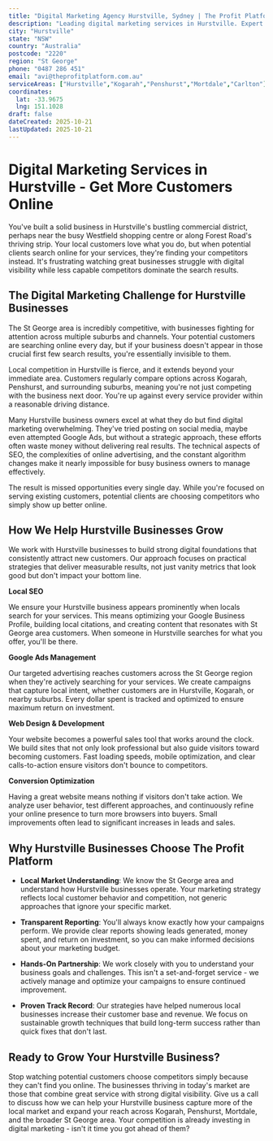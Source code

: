 ```yaml
---
title: "Digital Marketing Agency Hurstville, Sydney | The Profit Platform"
description: "Leading digital marketing services in Hurstville. Expert SEO, Google Ads & web design for St George businesses. Call 0487 286 451 for a free consultation."
city: "Hurstville"
state: "NSW"
country: "Australia"
postcode: "2220"
region: "St George"
phone: "0487 286 451"
email: "avi@theprofitplatform.com.au"
serviceAreas: ["Hurstville","Kogarah","Penshurst","Mortdale","Carlton"]
coordinates:
  lat: -33.9675
  lng: 151.1028
draft: false
dateCreated: 2025-10-21
lastUpdated: 2025-10-21
---
```


# Digital Marketing Services in Hurstville - Get More Customers Online

You've built a solid business in Hurstville's bustling commercial district, perhaps near the busy Westfield shopping centre or along Forest Road's thriving strip. Your local customers love what you do, but when potential clients search online for your services, they're finding your competitors instead. It's frustrating watching great businesses struggle with digital visibility while less capable competitors dominate the search results.

## The Digital Marketing Challenge for Hurstville Businesses

The St George area is incredibly competitive, with businesses fighting for attention across multiple suburbs and channels. Your potential customers are searching online every day, but if your business doesn't appear in those crucial first few search results, you're essentially invisible to them.

Local competition in Hurstville is fierce, and it extends beyond your immediate area. Customers regularly compare options across Kogarah, Penshurst, and surrounding suburbs, meaning you're not just competing with the business next door. You're up against every service provider within a reasonable driving distance.

Many Hurstville business owners excel at what they do but find digital marketing overwhelming. They've tried posting on social media, maybe even attempted Google Ads, but without a strategic approach, these efforts often waste money without delivering real results. The technical aspects of SEO, the complexities of online advertising, and the constant algorithm changes make it nearly impossible for busy business owners to manage effectively.

The result is missed opportunities every single day. While you're focused on serving existing customers, potential clients are choosing competitors who simply show up better online.

## How We Help Hurstville Businesses Grow

We work with Hurstville businesses to build strong digital foundations that consistently attract new customers. Our approach focuses on practical strategies that deliver measurable results, not just vanity metrics that look good but don't impact your bottom line.

**Local SEO**

We ensure your Hurstville business appears prominently when locals search for your services. This means optimizing your Google Business Profile, building local citations, and creating content that resonates with St George area customers. When someone in Hurstville searches for what you offer, you'll be there.

**Google Ads Management**

Our targeted advertising reaches customers across the St George region when they're actively searching for your services. We create campaigns that capture local intent, whether customers are in Hurstville, Kogarah, or nearby suburbs. Every dollar spent is tracked and optimized to ensure maximum return on investment.

**Web Design & Development**

Your website becomes a powerful sales tool that works around the clock. We build sites that not only look professional but also guide visitors toward becoming customers. Fast loading speeds, mobile optimization, and clear calls-to-action ensure visitors don't bounce to competitors.

**Conversion Optimization**

Having a great website means nothing if visitors don't take action. We analyze user behavior, test different approaches, and continuously refine your online presence to turn more browsers into buyers. Small improvements often lead to significant increases in leads and sales.

## Why Hurstville Businesses Choose The Profit Platform

- **Local Market Understanding**: We know the St George area and understand how Hurstville businesses operate. Your marketing strategy reflects local customer behavior and competition, not generic approaches that ignore your specific market.

- **Transparent Reporting**: You'll always know exactly how your campaigns perform. We provide clear reports showing leads generated, money spent, and return on investment, so you can make informed decisions about your marketing budget.

- **Hands-On Partnership**: We work closely with you to understand your business goals and challenges. This isn't a set-and-forget service - we actively manage and optimize your campaigns to ensure continued improvement.

- **Proven Track Record**: Our strategies have helped numerous local businesses increase their customer base and revenue. We focus on sustainable growth techniques that build long-term success rather than quick fixes that don't last.

## Ready to Grow Your Hurstville Business?

Stop watching potential customers choose competitors simply because they can't find you online. The businesses thriving in today's market are those that combine great service with strong digital visibility. Give us a call to discuss how we can help your Hurstville business capture more of the local market and expand your reach across Kogarah, Penshurst, Mortdale, and the broader St George area. Your competition is already investing in digital marketing - isn't it time you got ahead of them?